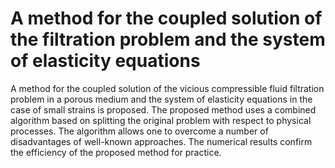 # A method for the coupled solution of the filtration problem and the system of elasticity equations

A method for the coupled solution of the vicious compressible fluid filtration problem in a porous medium and the system of elasticity equations in the case of small strains is proposed. The proposed method uses a combined algorithm based on splitting the original problem with respect to physical processes. The algorithm allows one to overcome a number of disadvantages of well-known approaches. The numerical results confirm the efficiency of the proposed method for practice. 
